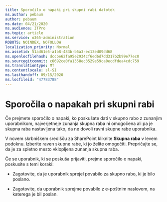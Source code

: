 ```yaml
---
title: Sporočilo o napaki pri skupni rabi datotek
ms.author: pebaum
author: pebaum
ms.date: 04/21/2020
ms.audience: ITPro
ms.topic: article
ms.service: o365-administration
ROBOTS: NOINDEX, NOFOLLOW
localization_priority: Normal
ms.assetid: 51ad61e5-a1b8-483b-b6a3-ec13ed09dd68
ms.openlocfilehash: dccbe62fa95e2934cf6ed6d7dd317b2b99e77ec0
ms.sourcegitcommit: c6692ce0fa1358ec3529e59ca0ecdfdea4cdc759
ms.translationtype: MT
ms.contentlocale: sl-SI
ms.lasthandoff: 09/15/2020
ms.locfileid: "47783788"
---
```

# <a name="error-messages-when-sharing"></a>Sporočila o napakah pri skupni rabi

Če prejmete sporočilo o napaki, ko poskušate dati v skupno rabo z zunanjim uporabnikom, najverjetneje zunanja skupna raba ni omogočena ali pa je skupna raba nastavljena tako, da ne dovoli ravni skupne rabe uporabnika.
  
V novem skrbniškem središču za SharePoint kliknite **Skupna raba** v levem podoknu. Izberite raven skupne rabe, ki jo želite omogočiti. Prepričajte se, da je za spletno mesto vklopljena zunanja skupna raba. 
  
Če se uporabnik, ki se poskuša prijaviti, prejme sporočilo o napaki, poskusite s temi koraki:
  
- Zagotovite, da je uporabnik sprejel povabilo za skupno rabo, ki je bilo poslano.
    
- Zagotovite, da uporabnik sprejme povabilo z e-poštnim naslovom, na katerega je bil poslan.
    

